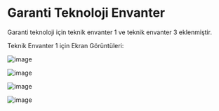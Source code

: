# Garanti Teknoloji Envanter
 Garanti teknoloji için teknik envanter 1 ve teknik envanter 3 eklenmiştir.

 Teknik Envanter 1 için Ekran Görüntüleri:

 
 ![image](https://github.com/sedanursamur/Garanti-Teknoloji-Envanter/assets/81965223/e641f8ec-a552-4326-a9e4-87216d8053ca)

 ![image](https://github.com/sedanursamur/Garanti-Teknoloji-Envanter/assets/81965223/22fa5e96-69d5-4190-9e5c-d2f3d725fbb7)
 
 ![image](https://github.com/sedanursamur/Garanti-Teknoloji-Envanter/assets/81965223/2ef9ada7-25ee-4409-bc56-873e1eae25e9)
 
 ![image](https://github.com/sedanursamur/Garanti-Teknoloji-Envanter/assets/81965223/c5f37ec1-0505-4260-ad29-adf1c2a8aab0)



